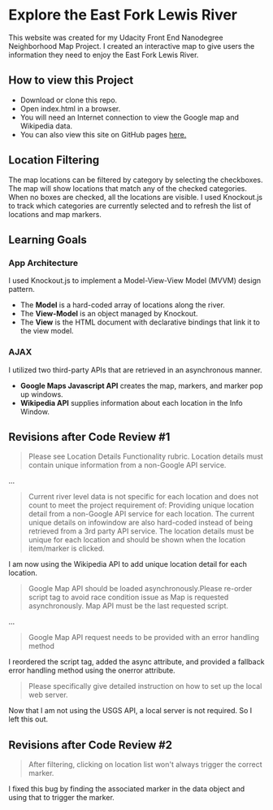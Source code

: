 # Explore the East Fork Lewis River
This website was created for my Udacity Front End Nanodegree Neighborhood Map Project. I created an interactive map to give users the information they need to enjoy the East Fork Lewis River.

## How to view this Project
* Download or clone this repo.
* Open index.html in a browser.
* You will need an Internet connection to view the Google map and Wikipedia data.
* You can also view this site on GitHub pages [here.](http://gregdavenportdesign.com/Explore-the-East-Fork-Lewis/)

## Location Filtering

The map locations can be filtered by category by selecting the checkboxes. The map will show locations that match any of the checked categories. When no boxes are checked, all the locations are visible. I used Knockout.js to track which categories are currently selected and to refresh the list of locations and map markers.

## Learning Goals

### App Architecture
I used Knockout.js to implement a Model-View-View Model (MVVM) design pattern.

* The __Model__ is a hard-coded array of locations along the river.
* The __View-Model__ is an object managed by Knockout.
* The __View__ is the HTML document with declarative bindings that link it to the view model.

### AJAX
I utilized two third-party APIs that are retrieved in an asynchronous manner.

* __Google Maps Javascript API__ creates the map, markers, and marker pop up windows.
* __Wikipedia API__ supplies information about each location in the Info Window.

## Revisions after Code Review #1

> Please see Location Details Functionality rubric. Location details must contain unique information from a non-Google API service.

...

> Current river level data is not specific for each location and does not count to meet the project requirement of: Providing unique location detail from a non-Google API service for each location. The current unique details on infowindow are also hard-coded instead of being retrieved from a 3rd party API service. The location details must be unique for each location and should be shown when the location item/marker is clicked.

I am now using the Wikipedia API to add unique location detail for each location.

> Google Map API should be loaded asynchronously.Please re-order script tag to avoid race condition issue as Map is requested asynchronously. Map API must be the last requested script.

...

> Google Map API request needs to be provided with an error handling method

I reordered the script tag, added the async attribute, and provided a fallback error handling method using the onerror attribute.

> Please specifically give detailed instruction on how to set up the local web server.

Now that I am not using the USGS API, a local server is not required. So I left this out.

## Revisions after Code Review #2

> After filtering, clicking on location list won't always trigger the correct marker.

I fixed this bug by finding the associated marker in the data object and using that to trigger the marker.
